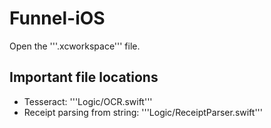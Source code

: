 # Funnel-iOS

Open the '''.xcworkspace''' file.

## Important file locations

- Tesseract: '''Logic/OCR.swift'''
- Receipt parsing from string: '''Logic/ReceiptParser.swift'''

